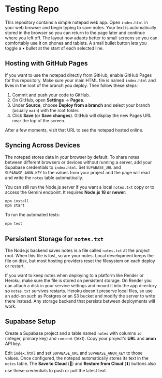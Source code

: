 # Testing Repo

This repository contains a simple notepad web app. Open `index.html` in your web browser and begin typing to save notes. Your text is automatically stored in the browser so you can return to the page later and continue where you left off. The layout now adapts better to small screens so you can comfortably use it on phones and tablets. A small bullet button lets you toggle a • bullet at the start of each selected line.

## Hosting with GitHub Pages

If you want to use the notepad directly from GitHub, enable GitHub Pages for this repository. Make sure your main HTML file is named `index.html` and lives in the root of the branch you deploy. Then follow these steps:

1. Commit and push your code to GitHub.
2. On GitHub, open **Settings** → **Pages**.
3. Under **Source**, choose **Deploy from a branch** and select your branch (usually `main`) with the root folder.
4. Click **Save** (or **Save changes**). GitHub will display the new Pages URL near the top of the screen.

After a few moments, visit that URL to see the notepad hosted online.

## Syncing Across Devices

The notepad stores data in your browser by default. To share notes between different browsers or devices without running a server, add your Supabase credentials to `index.html`.
Set `SUPABASE_URL` and `SUPABASE_ANON_KEY` to the values from your project and the page will read and write the `notes` table automatically.

You can still run the Node.js server if you want a local `notes.txt` copy or to access the Gemini endpoint. It requires **Node.js 18 or newer**:

```bash
npm install
npm start
```

To run the automated tests:

```bash
npm test
```

## Persistent Storage for `notes.txt`

The Node.js backend saves notes in a file called `notes.txt` at the project root. When this file is lost, so are your notes. Local development keeps the file on disk, but most hosting providers reset the filesystem on each deploy or restart.

If you want to keep notes when deploying to a platform like Render or Heroku, make sure the file is stored on persistent storage. On Render you can attach a disk in your service settings and mount it into the app directory so `notes.txt` survives restarts. Heroku doesn't preserve local files, so use an add-on such as Postgres or an S3 bucket and modify the server to write there instead. Any storage backend that persists between deployments will work.

## Supabase Setup

Create a Supabase project and a table named `notes` with columns
`id` (integer, primary key) and `content` (text). Copy your project's
**URL** and **anon** API key.

Edit `index.html` and set `SUPABASE_URL` and `SUPABASE_ANON_KEY` to those
values. Once configured, the notepad automatically stores its text in the
`notes` table. The **Save to Cloud** (💾) and **Restore from Cloud** (⬇️)
buttons also use these credentials to push or pull the latest text.
